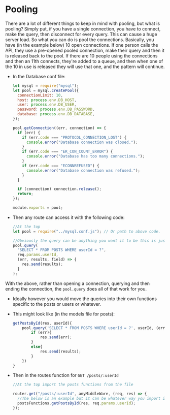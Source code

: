 # Pooling

There are a lot of different things to keep in mind with pooling, but what is pooling? Simply put, if you have a single connection, you have to connect, make the query, then disconnect for every query. This can cause a huge server load. So what you can do is pool the connections. Basically, you have (in the example below) 10 open connections. If one person calls the API, they use a pre-opened pooled connection, make their query and then it is released back to the pool. If there are 10 people using the connections and then an 11th connects, they're added to a queue, and then when one of the 10 in use is released they will use that one, and the pattern will continue.

- In the Database conf file:

  ```javascript
  let mysql = require("mysql");
  let pool = mysql.createPool({
    connectionLimit: 10,
    host: process.env.DB_HOST,
    user: process.env.DB_USER,
    password: process.env.DB_PASSWORD,
    database: process.env.DB_DATABASE,
  });

  pool.getConnection((err, connection) => {
    if (err) {
      if (err.code === "PROTOCOL_CONNECTION_LOST") {
        console.error("Database connection was closed.");
      }
      if (err.code === "ER_CON_COUNT_ERROR") {
        console.error("Database has too many connections.");
      }
      if (err.code === "ECONNREFUSED") {
        console.error("Database connection was refused.");
      }
    }

    if (connection) connection.release();
    return;
  });

  module.exports = pool;
  ```

- Then any route can access it with the following code:

  ```javascript
  //At the top
  let pool = require("../mysql.conf.js"); // Or path to above code.

  //Obviously the query can be anything you want it to be this is just an example.
  pool.query(
    "SELECT * FROM POSTS WHERE userId = ?",
    req.params.userId,
    (err, results, field) => {
      res.send(results);
    }
  );
  ```

With the above, rather than opening a connection, querying and then ending the connection, the `pool.query` does all of that work for you.

- Ideally however you would move the queries into their own functions specific to the posts or users or whatever.
- This might look like (in the models file for posts):
  ```javascript
  getPostsById(res, userId){
      pool.query('SELECT * FROM POSTS WHERE userId = ?', userId, (err, results, field)=>{
          if (err){
              res.send(err);
          }
          else{
              res.send(results);
          }
      })
  }
  ```
- Then in the routes function for `GET /posts/:userId`

  ```javascript
  //At the top import the posts functions from the file

  router.get("/posts/:userId", anyMiddleWare, (req, res) => {
    //The below is an example but it can be whatever way you import it you'd like
    postsFunctions.getPostsById(res, req.params.userId);
  });
  ```
